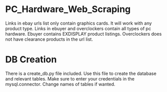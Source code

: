 # PC_Hardware_Web_Scraping #
Links in ebay urls list only contain graphics cards. It will work with any product type. 
Links in ebuyer and overclockers contain all types of pc hardware. Ebuyer contains EXDISPLAY product listings. Overclockers does not have clearance products in the url list.

# DB Creation #
There is a create_db.py file included. Use this file to create the database and relevant tables. Make sure to enter your credentials in the mysql.connector. Change names of tables if wanted.
